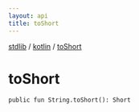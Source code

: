 ```yaml
---
layout: api
title: toShort
---
```

[stdlib](../index.md) / [kotlin](index.md) / [toShort](toShort.md)

# toShort

```
public fun String.toShort(): Short
```
